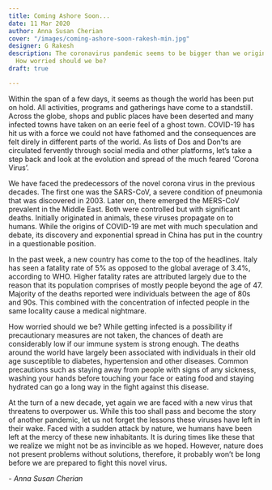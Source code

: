 ```yaml
---
title: Coming Ashore Soon...
date: 11 Mar 2020
author: Anna Susan Cherian
cover: "/images/coming-ashore-soon-rakesh-min.jpg"
designer: G Rakesh
description: The coronavirus pandemic seems to be bigger than we originally thought.
  How worried should we be?
draft: true

---
```

Within the span of a few days, it seems as though the world has been put on hold. All activities, programs and gatherings have come to a standstill. Across the globe, shops and public places have been deserted and many infected towns have taken on an eerie feel of a ghost town. COVID-19 has hit us with a force we could not have fathomed and the consequences are felt direly in different parts of the world. As lists of Dos and Don’ts are circulated fervently through social media and other platforms, let’s take a step back and look at the evolution and spread of the much feared ‘Corona Virus’.

We have faced the predecessors of the novel corona virus in the previous decades. The first one was the SARS-CoV, a severe condition of pneumonia that was discovered in 2003. Later on, there emerged the MERS-CoV prevalent in the Middle East. Both were controlled but with significant deaths. Initially originated in animals, these viruses propagate on to humans. While the origins of COVID-19 are met with much speculation and debate, its discovery and exponential spread in China has put in the country in a questionable position.

In the past week, a new country has come to the top of the headlines. Italy has seen a fatality rate of 5% as opposed to the global average of 3.4%, according to WHO. Higher fatality rates are attributed largely due to the reason that its population comprises of mostly people beyond the age of 47. Majority of the deaths reported were individuals between the age of 80s and 90s. This combined with the concentration of infected people in the same locality cause a medical nightmare.

How worried should we be? While getting infected is a possibility if precautionary measures are not taken, the chances of death are considerably low if our immune system is strong enough. The deaths around the world have largely been associated with individuals in their old age susceptible to diabetes, hypertension and other diseases. Common precautions such as staying away from people with signs of any sickness, washing your hands before touching your face or eating food and staying hydrated can go a long way in the fight against this disease.

At the turn of a new decade, yet again we are faced with a new virus that threatens to overpower us. While this too shall pass and become the story of another pandemic, let us not forget the lessons these viruses have left in their wake. Faced with a sudden attack by nature, we humans have been left at the mercy of these new inhabitants. It is during times like these that we realize we might not be as invincible as we hoped. However, nature does not present problems without solutions, therefore, it probably won’t be long before we are prepared to fight this novel virus.

_- Anna Susan Cherian_